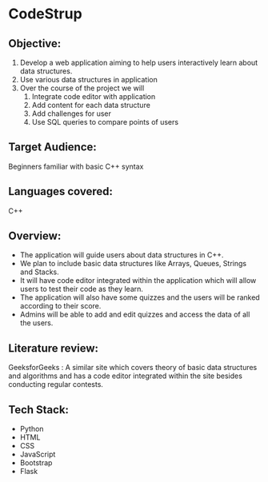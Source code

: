  # CodeStrup

## Objective:
    
1. Develop a web application aiming to help users interactively learn about data structures.
2. Use various data structures in application
3. Over the course of the project we will
    1. Integrate code editor with application
    2. Add content for each data structure
    3. Add challenges for user
    4. Use SQL queries to compare points of users
    

## Target Audience:

Beginners familiar with basic C++ syntax 

## Languages covered:

C++

## Overview:

* The application will guide users about data structures in C++.
* We plan to include basic data structures like Arrays, Queues, Strings and Stacks.
* It will have code editor integrated within the application which will allow users to test their code as they learn.
* The application will also have some quizzes and the users will be ranked according to their score.
* Admins will be able to add and edit quizzes and access the data of all the users.

## Literature review:

GeeksforGeeks : A similar site which covers theory of basic data structures and algorithms and has a code editor integrated within the site besides conducting regular contests.

## Tech Stack:

* Python
* HTML
* CSS
* JavaScript
* Bootstrap
* Flask

